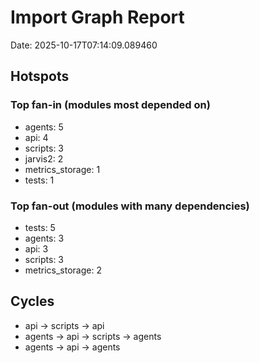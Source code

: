 # Import Graph Report

Date: 2025-10-17T07:14:09.089460


## Hotspots


### Top fan-in (modules most depended on)

- agents: 5
- api: 4
- scripts: 3
- jarvis2: 2
- metrics_storage: 1
- tests: 1

### Top fan-out (modules with many dependencies)

- tests: 5
- agents: 3
- api: 3
- scripts: 3
- metrics_storage: 2

## Cycles

- api -> scripts -> api
- agents -> api -> scripts -> agents
- agents -> api -> agents
